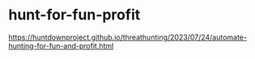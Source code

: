 # hunt-for-fun-profit
https://huntdownproject.github.io/threathunting/2023/07/24/automate-hunting-for-fun-and-profit.html
